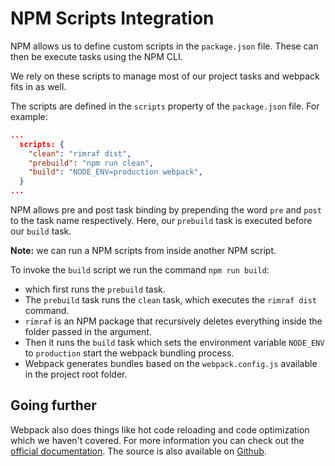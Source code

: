# NPM Scripts Integration

NPM allows us to define custom scripts in the `package.json` file. These can then be execute tasks using the NPM CLI. 

We rely on these scripts to manage most of our project tasks and webpack fits in as well.

The scripts are defined in the `scripts` property of the `package.json` file. For example:

```json
...
  scripts: {
    "clean": "rimraf dist",
    "prebuild": "npm run clean",
    "build": "NODE_ENV=production webpack",
  }
...
```

NPM allows pre and post task binding by prepending the word `pre` and `post` to the task name respectively. Here, our `prebuild` task is executed before our `build` task. 

**Note:** we can run a NPM scripts from inside another NPM script.

To invoke the `build` script we run the command `npm run build`:

- which first runs the `prebuild` task. 
- The `prebuild` task runs the `clean` task, which executes the `rimraf dist` command. 
- `rimraf` is an NPM package that recursively deletes everything inside the folder passed in the argument.
- Then it runs the `build` task which sets the environment variable `NODE_ENV` to `production` start the webpack bundling process.
- Webpack generates bundles based on the `webpack.config.js` available in the project root folder.


## Going further

Webpack also does things like hot code reloading and code optimization which we haven't covered. For more information you can check out the [official documentation](http://webpack.github.io/docs/). The source is also available on [Github](https://github.com/webpack/webpack).